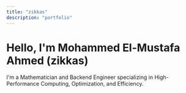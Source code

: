 ```yaml
---
title: "zikkas"
description: "portfolio"
---
```


# Hello, I'm Mohammed El-Mustafa Ahmed (zikkas)

I'm a Mathematician and Backend Engineer specializing in High-Performance Computing, Optimization, and Efficiency.
